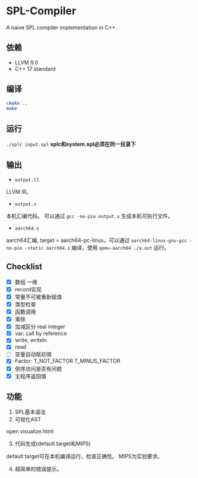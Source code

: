 # SPL-Compiler
A naive SPL compiler implementation in C++.
## 依赖
  - LLVM 9.0
  - C++ 17 standard
  
## 编译

```bash
cmake ..
make
```

## 运行

`./splc input.spl`
**splc和system.spl必须在同一目录下**

## 输出

- `output.ll`

LLVM IR。

- `output.s`
      
本机汇编代码。
可以通过 `gcc -no-pie output.s` 生成本机可执行文件。

- `aarch64.s`

aarch64汇编, target = aarch64-pc-linux。可以通过 `aarch64-linux-gnu-gcc -no-pie -static aarch64.s` 编译，使用 `qemu-aarch64 ./a.out` 运行。

## Checklist
- [x] 数组 一维
- [x] record实现
- [x] 常量不可被重新赋值
- [x] 类型检查
- [x] 函数调用
- [x] 乘除
- [x] 加减区分 real integer
- [x] var: call by reference
- [x] write, writeln
- [x] read
- [ ] 变量自动赋初值
- [x] Factor: T_NOT_FACTOR T_MINUS_FACTOR
- [x] 倒序访问是否有问题
- [x] 主程序返回值

## 功能

1. SPL基本语法
2. 可视化AST

open visualize.html

3. 代码生成(default target和MIPS)

default target可在本机编译运行，检查正确性。
MIPS为实验要求。

4. 超简单的错误提示。

